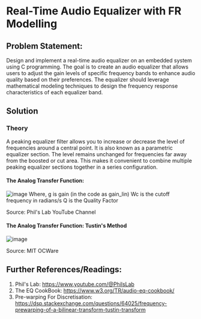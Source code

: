 # Real-Time Audio Equalizer with FR Modelling

## Problem Statement:
Design and implement a real-time audio equalizer on an embedded system using C programming. 
The goal is to create an audio equalizer that allows users to adjust the gain levels of specific frequency bands to enhance audio quality based on their preferences. 
The equalizer should leverage mathematical modeling techniques to design the frequency response characteristics of each equalizer band. 

## Solution

### Theory
A peaking equalizer filter allows you to increase or decrease the level of frequencies around a central point. It is also known as a parametric equalizer section. The level remains unchanged for frequencies far away from the boosted or cut area. This makes it convenient to combine multiple peaking equalizer sections together in a series configuration.

#### The Analog Transfer Function:
![image](https://github.com/unfortunatelygeek/audio_equalizer/assets/118061722/efe61b50-1d62-4097-87a9-e0b37cbeca9f) 
Where,   g is gain (in the code as gain_lin)
		     Wc is the cutoff frequency in radians/s
		     Q is the Quality Factor

Source: Phil's Lab YouTube Channel

#### The Analog Transfer Function: Tustin's Method
![image](https://github.com/unfortunatelygeek/audio_equalizer/assets/118061722/7bd13cd2-372d-45d0-aa3c-c2b8d3cdb75a)

Source: MIT OCWare

## Further References/Readings:
1. Phil's Lab: https://www.youtube.com/@PhilsLab
2. The EQ CookBook: https://www.w3.org/TR/audio-eq-cookbook/
3. Pre-warping For Discretisation: https://dsp.stackexchange.com/questions/64025/frequency-prewarping-of-a-bilinear-transform-tustin-transform


